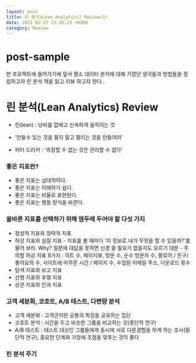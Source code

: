```yaml
---
layout: post
title: 린 분석(Lean Analytics) Review(1)
date: 2021-02-27 13:45:23 +0900
category: Review
---
```

# post-sample

한 프로젝트에 들어가기에 앞서 평소 데이터 분석에 대해 가졌던 생각들과 방법들을 정립하고자
린 분석 책을 읽고 리뷰 하고자 한다..

# 린 분석(Lean Analytics) Review

- 린(lean) : 낭비를 없애고 신속하게 움직이는 것

- '만들수 있는 것을 팔지 말고 팔리는 것을 만들어라'

- 피터 드러커 : '측정할 수 없는 것은 관리할 수 없다'

### 좋은 지표란?
- 좋은 지표는 상대적이다.
- 좋은 지표는 이해하기 쉽다.
- 좋은 지표는 비율로 표현된다.
- 좋은 지표는 행동 방식을 바꾼다.

### 올바른 지표를 선택하기 위해 염두에 두어야 할 다섯 가지
- 정성적 지표와 정략적 지표
- 허상 지표와 실질 지표
        - 지표를 볼 때마다 '이 정보로 내가 무엇을 할 수 있을까?'를 물어 보라. Why? 질문에 대답을 못하면 신경 쓸 필요가 없을지도 모르기 대문
        - 주의할 허상 지표 8가지 : 히트 수, 페이지뷰, 방문 수, 순수 방문자 수, 팔로어 / 친구/ 좋아요의 수, 사이트에 머무른 시간 / 페이지 수, 
          수집된 이메일 주소, 다운로드 횟수
- 탐색 지표와 보고 지표
- 선행 지표와 후행 지표
- 상관 지표와 인과 지표

### 고객 세분화, 코호트, A/B 테스트, 다변량 분석
- 고객 세분화 : 고객군이란 공통의 특징을 공유하는 집단
- 코호트 분석 : 시간을 두고 비슷한 그룹을 비교하는 것(종단적 연구)
- A/B 테스트 : 테스트 대상인 그룹들에게 동시에 서로 다른경험을 하게 하는 조사(횡단적 연구), 중요한 단계와 가정에 초점을 맞추는 것이 좋다

### 린 분석 주기
